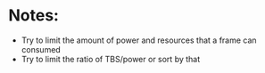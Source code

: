 # Notes:
- Try to limit the amount of power and resources that a frame can consumed
- Try to limit the ratio of TBS/power or sort by that